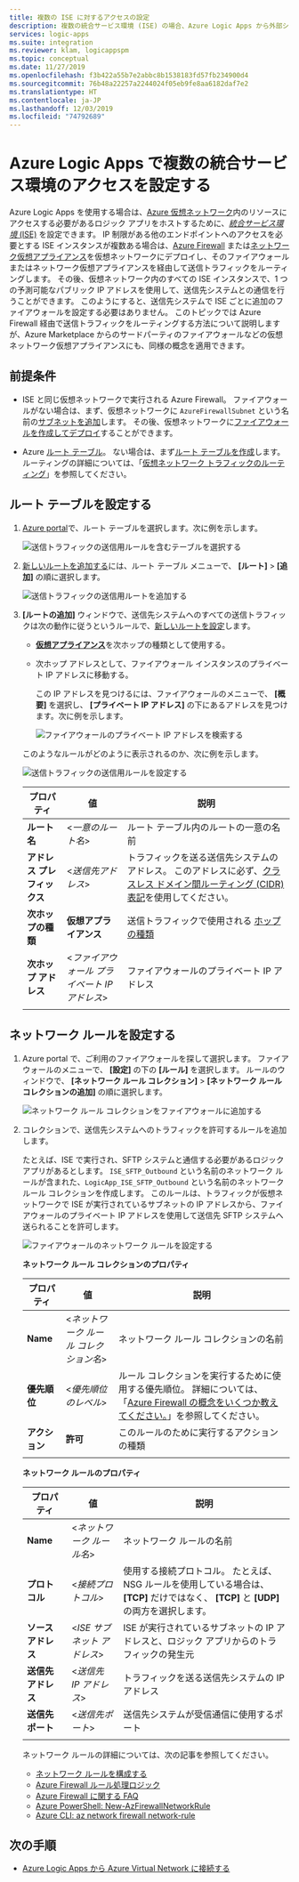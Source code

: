 ```yaml
---
title: 複数の ISE に対するアクセスの設定
description: 複数の統合サービス環境 (ISE) の場合、Azure Logic Apps から外部システムにアクセスするための単一のパブリック送信 IP アドレスを設定できます
services: logic-apps
ms.suite: integration
ms.reviewer: klam, logicappspm
ms.topic: conceptual
ms.date: 11/27/2019
ms.openlocfilehash: f3b422a55b7e2abbc8b1538183fd57fb234900d4
ms.sourcegitcommit: 76b48a22257a2244024f05eb9fe8aa6182daf7e2
ms.translationtype: HT
ms.contentlocale: ja-JP
ms.lasthandoff: 12/03/2019
ms.locfileid: "74792689"
---
```

# <a name="set-up-access-for-multiple-integration-service-environments-in-azure-logic-apps"></a>Azure Logic Apps で複数の統合サービス環境のアクセスを設定する

Azure Logic Apps を使用する場合は、[Azure 仮想ネットワーク](../virtual-network/virtual-networks-overview.md)内のリソースにアクセスする必要があるロジック アプリをホストするために、[*統合サービス環境* (ISE)](../logic-apps/connect-virtual-network-vnet-isolated-environment-overview.md) を設定できます。 IP 制限がある他のエンドポイントへのアクセスを必要とする ISE インスタンスが複数ある場合は、[Azure Firewall](../firewall/overview.md) または[ネットワーク仮想アプライアンス](../virtual-network/virtual-networks-overview.md#filter-network-traffic)を仮想ネットワークにデプロイし、そのファイアウォールまたはネットワーク仮想アプライアンスを経由して送信トラフィックをルーティングします。 その後、仮想ネットワーク内のすべての ISE インスタンスで、1 つの予測可能なパブリック IP アドレスを使用して、送信先システムとの通信を行うことができます。 このようにすると、送信先システムで ISE ごとに追加のファイアウォールを設定する必要はありません。 このトピックでは Azure Firewall 経由で送信トラフィックをルーティングする方法について説明しますが、Azure Marketplace からのサードパーティのファイアウォールなどの仮想ネットワーク仮想アプライアンスにも、同様の概念を適用できます。

## <a name="prerequisites"></a>前提条件

* ISE と同じ仮想ネットワークで実行される Azure Firewall。 ファイアウォールがない場合は、まず、仮想ネットワークに `AzureFirewallSubnet` という名前の[サブネットを追加](../virtual-network/virtual-network-manage-subnet.md#add-a-subnet)します。 その後、仮想ネットワークに[ファイアウォールを作成してデプロイ](../firewall/tutorial-firewall-deploy-portal.md#deploy-the-firewall)することができます。

* Azure [ルート テーブル](../virtual-network/manage-route-table.md)。 ない場合は、まず[ルート テーブルを作成](../virtual-network/manage-route-table.md#create-a-route-table)します。 ルーティングの詳細については、「[仮想ネットワーク トラフィックのルーティング](../virtual-network/virtual-networks-udr-overview.md)」を参照してください。

## <a name="set-up-route-table"></a>ルート テーブルを設定する

1. [Azure portal](https://portal.azure.com)で、ルート テーブルを選択します。次に例を示します。

   ![送信トラフィックの送信用ルールを含むテーブルを選択する](./media/connect-virtual-network-vnet-set-up-single-ip-address/select-route-table-for-virtual-network.png)

1. [新しいルートを追加する](../virtual-network/manage-route-table.md#create-a-route)には、ルート テーブル メニューで、 **[ルート]**  >  **[追加]** の順に選択します。

   ![送信トラフィックの送信用ルートを追加する](./media/connect-virtual-network-vnet-set-up-single-ip-address/add-route-to-route-table.png)

1. **[ルートの追加]** ウィンドウで、送信先システムへのすべての送信トラフィックは次の動作に従うというルールで、[新しいルートを設定](../virtual-network/manage-route-table.md#create-a-route)します。

   * [**仮想アプライアンス**](../virtual-network/virtual-networks-udr-overview.md#user-defined)を次ホップの種類として使用する。

   * 次ホップ アドレスとして、ファイアウォール インスタンスのプライベート IP アドレスに移動する。

     この IP アドレスを見つけるには、ファイアウォールのメニューで、 **[概要]** を選択し、 **[プライベート IP アドレス]** の下にあるアドレスを見つけます。次に例を示します。

     ![ファイアウォールのプライベート IP アドレスを検索する](./media/connect-virtual-network-vnet-set-up-single-ip-address/find-firewall-private-ip-address.png)

   このようなルールがどのように表示されるのか、次に例を示します。

   ![送信トラフィックの送信用ルールを設定する](./media/connect-virtual-network-vnet-set-up-single-ip-address/add-rule-to-route-table.png)

   | プロパティ | 値 | 説明 |
   |----------|-------|-------------|
   | **ルート名** | <*一意のルート名*> | ルート テーブル内のルートの一意の名前 |
   | **アドレス プレフィックス** | <*送信先アドレス*> | トラフィックを送る送信先システムのアドレス。 このアドレスに必ず、[クラスレス ドメイン間ルーティング (CIDR) 表記](https://en.wikipedia.org/wiki/Classless_Inter-Domain_Routing)を使用してください。 |
   | **次ホップの種類** | **仮想アプライアンス** | 送信トラフィックで使用される [ホップの種類](../virtual-network/virtual-networks-udr-overview.md#next-hop-types-across-azure-tools) |
   | **次ホップ アドレス** | <*ファイアウォール プライベート IP アドレス*> | ファイアウォールのプライベート IP アドレス |
   |||

## <a name="set-up-network-rule"></a>ネットワーク ルールを設定する

1. Azure portal で、ご利用のファイアウォールを探して選択します。 ファイアウォールのメニューで、 **[設定]** の下の **[ルール]** を選択します。 ルールのウィンドウで、 **[ネットワーク ルール コレクション]**  >  **[ネットワーク ルール コレクションの追加]** の順に選択します。

   ![ネットワーク ルール コレクションをファイアウォールに追加する](./media/connect-virtual-network-vnet-set-up-single-ip-address/add-network-rule-collection.png)

1. コレクションで、送信先システムへのトラフィックを許可するルールを追加します。

   たとえば、ISE で実行され、SFTP システムと通信する必要があるロジックアプリがあるとします。 `ISE_SFTP_Outbound` という名前のネットワーク ルールが含まれた、`LogicApp_ISE_SFTP_Outbound` という名前のネットワーク ルール コレクションを作成します。 このルールは、トラフィックが仮想ネットワークで ISE が実行されているサブネットの IP アドレスから、ファイアウォールのプライベート IP アドレスを使用して送信先 SFTP システムへ送られることを許可します。

   ![ファイアウォールのネットワーク ルールを設定する](./media/connect-virtual-network-vnet-set-up-single-ip-address/set-up-network-rule-for-firewall.png)

   **ネットワーク ルール コレクションのプロパティ**

   | プロパティ | 値 | 説明 |
   |----------|-------|-------------|
   | **Name** | <*ネットワーク ルール コレクション名*> | ネットワーク ルール コレクションの名前 |
   | **優先順位** | <*優先順位のレベル*> | ルール コレクションを実行するために使用する優先順位。 詳細については、「[Azure Firewall の概念をいくつか教えてください。](../firewall/firewall-faq.md#what-are-some-azure-firewall-concepts)」を参照してください。 |
   | **アクション** | **許可** | このルールのために実行するアクションの種類 |
   |||

   **ネットワーク ルールのプロパティ**

   | プロパティ | 値 | 説明 |
   |----------|-------|-------------|
   | **Name** | <*ネットワーク ルール名*> | ネットワーク ルールの名前 |
   | **プロトコル** | <*接続プロトコル*> | 使用する接続プロトコル。 たとえば、NSG ルールを使用している場合は、 **[TCP]** だけではなく、 **[TCP]** と **[UDP]** の両方を選択します。 |
   | **ソース アドレス** | <*ISE サブネット アドレス*> | ISE が実行されているサブネットの IP アドレスと、ロジック アプリからのトラフィックの発生元 |
   | **送信先アドレス** | <*送信先 IP アドレス*> | トラフィックを送る送信先システムの IP アドレス |
   | **送信先ポート** | <*送信先ポート*> | 送信先システムが受信通信に使用するポート |
   |||

   ネットワーク ルールの詳細については、次の記事を参照してください。

   * [ネットワーク ルールを構成する](../firewall/tutorial-firewall-deploy-portal.md#configure-a-network-rule)
   * [Azure Firewall ルール処理ロジック](../firewall/rule-processing.md#network-rules-and-applications-rules)
   * [Azure Firewall に関する FAQ](../firewall/firewall-faq.md)
   * [Azure PowerShell: New-AzFirewallNetworkRule](https://docs.microsoft.com/powershell/module/az.network/new-azfirewallnetworkrule)
   * [Azure CLI: az network firewall network-rule](https://docs.microsoft.com/cli/azure/ext/azure-firewall/network/firewall/network-rule?view=azure-cli-latest#ext-azure-firewall-az-network-firewall-network-rule-create)

## <a name="next-steps"></a>次の手順

* [Azure Logic Apps から Azure Virtual Network に接続する](../logic-apps/connect-virtual-network-vnet-isolated-environment.md)